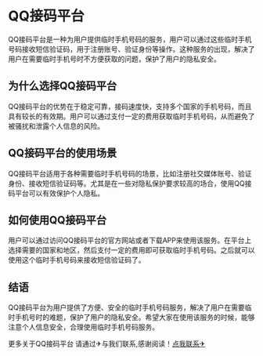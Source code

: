 # QQ接码平台

QQ接码平台是一种为用户提供临时手机号码的服务，用户可以通过这些临时手机号码接收短信验证码，用于注册账号、验证身份等操作。这种服务的出现，解决了用户在需要临时手机号时不方便获取的问题，保护了用户的隐私安全。

## 为什么选择QQ接码平台

QQ接码平台的优势在于稳定可靠，接码速度快，支持多个国家的手机号码，而且具有较长的有效期。用户可以通过支付一定的费用获取临时手机号码，从而避免了被骚扰和泄露个人信息的风险。

## QQ接码平台的使用场景

QQ接码平台适用于各种需要临时手机号码的场景，比如注册社交媒体账号、验证身份、接收短信验证码等。尤其是在一些对隐私保护要求较高的场合，使用QQ接码平台可以有效保护个人隐私。

## 如何使用QQ接码平台

用户可以通过访问QQ接码平台的官方网站或者下载APP来使用该服务。在平台上选择需要的国家和地区，然后支付一定的费用即可获取临时手机号码。之后就可以使用这个临时手机号码来接收短信验证码了。

## 结语

QQ接码平台为用户提供了方便、安全的临时手机号码服务，解决了用户在需要临时手机号时的难题，保护了用户的隐私安全。希望大家在使用该服务的时候，能够注意个人信息安全，合理使用临时手机号码服务。

更多关于QQ接码平台 请通过✈与我们联系,感谢阅读！[点我联系✈](https://en.k02.cc)